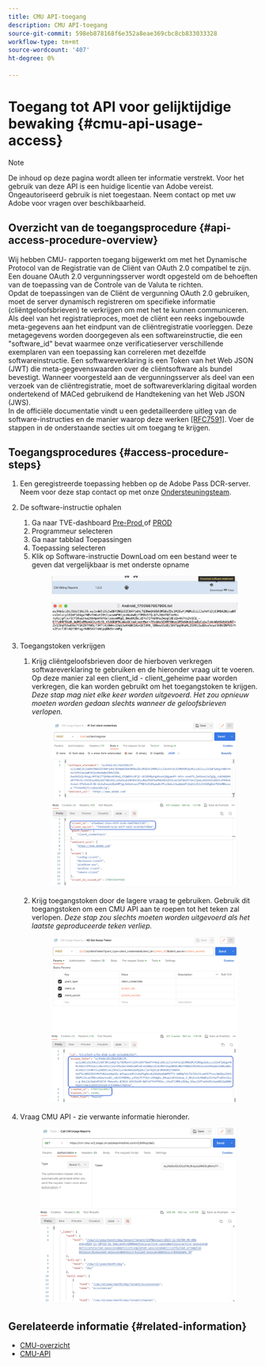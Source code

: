 ```yaml
---
title: CMU API-toegang
description: CMU API-toegang
source-git-commit: 598eb878168f6e352a8eae369cbc8cb833033328
workflow-type: tm+mt
source-wordcount: '407'
ht-degree: 0%

---
```


# Toegang tot API voor gelijktijdige bewaking {#cmu-api-usage-access}

>[!NOTE]
>
>De inhoud op deze pagina wordt alleen ter informatie verstrekt. Voor het gebruik van deze API is een huidige licentie van Adobe vereist. Ongeautoriseerd gebruik is niet toegestaan. Neem contact op met uw Adobe voor vragen over beschikbaarheid.

## Overzicht van de toegangsprocedure {#api-access-procedure-overview}

Wij hebben CMU- rapporten toegang bijgewerkt om met het Dynamische Protocol van de Registratie van de Cliënt van OAuth 2.0 compatibel te zijn. Een douane OAuth 2.0 vergunningsserver wordt opgesteld om de behoeften van de toepassing van de Controle van de Valuta te richten. \
Opdat de toepassingen van de Cliënt de vergunning OAuth 2.0 gebruiken, moet de server dynamisch registreren om specifieke informatie (cliëntgeloofsbrieven) te verkrijgen om met het te kunnen communiceren. Als deel van het registratieproces, moet de cliënt een reeks ingebouwde meta-gegevens aan het eindpunt van de cliëntregistratie voorleggen.
Deze metagegevens worden doorgegeven als een softwareinstructie, die een &quot;software_id&quot; bevat waarmee onze verificatieserver verschillende exemplaren van een toepassing kan correleren met dezelfde softwareinstructie.
Een softwareverklaring is een Token van het Web JSON (JWT) die meta-gegevenswaarden over de cliëntsoftware als bundel bevestigt. Wanneer voorgesteld aan de vergunningsserver als deel van een verzoek van de cliëntregistratie, moet de softwareverklaring digitaal worden ondertekend of MACed gebruikend de Handtekening van het Web JSON (JWS). \
In de officiële documentatie vindt u een gedetailleerdere uitleg van de software-instructies en de manier waarop deze werken  <a href="https://datatracker.ietf.org/doc/html/rfc7591" target="_blank">[RFC7591]</a>.
Voer de stappen in de onderstaande secties uit om toegang te krijgen.

## Toegangsprocedures {#access-procedure-steps}

1. Een geregistreerde toepassing hebben op de Adobe Pass DCR-server. Neem voor deze stap contact op met onze [Ondersteuningsteam](mailto:tve-support@adobe.com).
2. De software-instructie ophalen
   1. Ga naar TVE-dashboard <a href="https://console-preprod.auth.adobe.com/#!/" target="_blank"> Pre-Prod </a>  of <a href="https://console.auth.adobe.com/" target="_blank">PROD</a>
   2. Programmeur selecteren
   3. Ga naar tabblad Toepassingen
   4. Toepassing selecteren
   5. Klik op Software-instructie DownLoad om een bestand weer te geven dat vergelijkbaar is met onderste opname
      <figure>
          <img src="assets/software_statement_1_download.png"
               alt="Softwareinstructie downloaden">
       </figure>
      <figure>
          <img src="assets/software_statement_2.png"
               alt="Voorbeeld van softwareinstructie">
       </figure>

3. Toegangstoken verkrijgen
   1. Krijg cliëntgeloofsbrieven door de hierboven verkregen softwareverklaring te gebruiken en de hieronder vraag uit te voeren. Op deze manier zal een client_id - client_geheime paar worden verkregen, die kan worden gebruikt om het toegangstoken te krijgen.
      *Deze stap mag niet elke keer worden uitgevoerd. Het zou opnieuw moeten worden gedaan slechts wanneer de geloofsbrieven verlopen.*
      <figure>
          <img src="assets/dcr_request_1_get_client_credentials.png"
               alt="Clientgegevens ophalen">
       </figure>

   2. Krijg toegangstoken door de lagere vraag te gebruiken. Gebruik dit toegangstoken om een CMU API aan te roepen tot het teken zal verlopen.
      *Deze stap zou slechts moeten worden uitgevoerd als het laatste geproduceerde teken verliep.*
      <figure>
          <img src="assets/dcr_get_access_token_call.png"
               alt="Toegangstoken ophalen">
       </figure>

4. Vraag CMU API - zie verwante informatie hieronder.
   <figure>
          <img src="assets/call_cmu_reports_sample.png"
               alt="CMU-API aanroepen">
       </figure>

## Gerelateerde informatie {#related-information}

* [CMU-overzicht](/help/concurrency-monitoring/cm-usage-reports.md)
* [CMU-API](/help/concurrency-monitoring/cmu-api.md)

